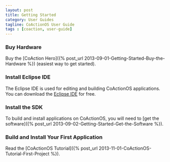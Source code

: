 ```yaml
---
layout: post
title: Getting Started
category: User Guides
tagline: CoActionOS User Guide
tags : [coaction, user-guide]
---
```


### Buy Hardware

Buy the [CoAction Hero]({% post_url 2013-09-01-Getting-Started-Buy-the-Hardware %}) (easiest way to get started).

###  Install Eclipse IDE

The Eclipse IDE is used for editing and building CoActionOS applications.  You 
can download the [Eclipse IDE](http://www.eclipse.org/cdt/downloads.php) for free.

###  Install the SDK

To build and install applications on CoActionOS, you will need 
to [get the software]({% post_url 2013-09-02-Getting-Started-Get-the-Software %}).

###  Build and Install Your First Application

Read the [CoActionOS Tutorial]({% post_url 2013-11-01-CoActionOS-Tutorial-First-Project %}).
